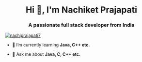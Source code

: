 <h1 align="center">Hi 👋, I'm Nachiket Prajapati</h1>
<h3 align="center">A passionate full stack developer from India</h3>

<p align="left"> <a href="https://twitter.com/nachiprajapati7" target="blank"><img src="https://img.shields.io/twitter/follow/nachiprajapati7?logo=twitter&style=for-the-badge" alt="nachiprajapati7" /></a> </p>

- 🌱 I’m currently learning **Java, C++ etc.**

- 💬 Ask me about **Java, C, C++ etc.**
